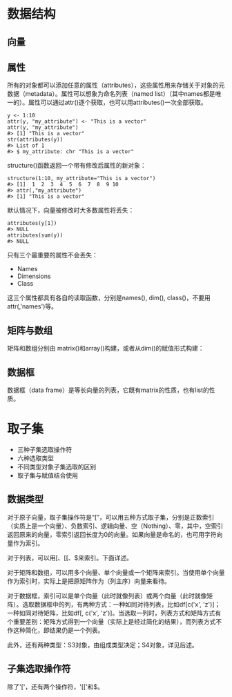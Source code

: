 # 数据结构

## 向量


## 属性

所有的对象都可以添加任意的属性（attributes），这些属性用来存储关于对象的元数据（metadata）。属性可以想象为命名列表（named list）（其中names都是唯一的）。属性可以通过attr()逐个获取，也可以用attributes()一次全部获取。

	y <- 1:10
	attr(y, "my_attribute") <- "This is a vector"
	attr(y, "my_attribute")
	#> [1] "This is a vector"
	str(attributes(y))
	#> List of 1
	#> $ my_attribute: chr "This is a vector"

structure()函数返回一个带有修改后属性的新对象：

	structure(1:10, my_attribute="This is a vector")
	#> [1]  1  2  3  4  5  6  7  8  9 10
	#> attr(,"my_attribute")
	#> [1] "This is a vector"

默认情况下，向量被修改时大多数属性将丢失：
	
	attributes(y[1])
	#> NULL
	attributes(sum(y))
	#> NULL

只有三个最重要的属性不会丢失：

- Names
- Dimensions
- Class

这三个属性都具有各自的读取函数，分别是names(), dim(), class()，不要用attr(,'names')等。

## 矩阵与数组
矩阵和数组分别由 matrix()和array()构建，或者从dim()的赋值形式构建：
	
	

## 数据框
数据框（data frame）是等长向量的列表，它既有matrix的性质，也有list的性质。

# 取子集

- 三种子集选取操作符
- 六种选取类型
- 不同类型对象子集选取的区别
- 取子集与赋值结合使用

## 数据类型
对于原子向量，取子集操作符是“[”，可以用五种方式取子集，分别是正数索引（实质上是一个向量）、负数索引、逻辑向量、空（Nothing）、零，其中，空索引返回原来的向量，零索引返回长度为0的向量。如果向量是命名的，也可用字符向量作为索引。

对于列表，可以用[、[[、$来索引。下面详述。

对于矩阵和数组，可以用多个向量、单个向量或一个矩阵来索引。当使用单个向量作为索引时，实际上是把原矩阵作为（列主序）向量来看待。

对于数据框，索引可以是单个向量（此时就像列表）或两个向量（此时就像矩阵）。选取数据框中的列，有两种方式：一种如同对待列表，比如df[c('x', 'z')]；一种如同对待矩阵，比如df[, c('x', 'z')]。当选取一列时，列表方式和矩阵方式有个重要差别：矩阵方式得到一个向量（实际上是经过简化的结果），而列表方式不作这种简化，即结果仍是一个列表。

此外，还有两种类型：S3对象，由组成类型决定；S4对象，详见后述。

## 子集选取操作符
除了'['，还有两个操作符，'[['和$。